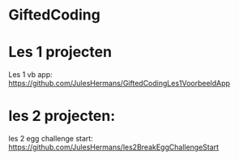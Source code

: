 # GiftedCoding
# Les 1 projecten
Les 1 vb app: https://github.com/JulesHermans/GiftedCodingLes1VoorbeeldApp

# les 2 projecten:
les 2 egg challenge start: https://github.com/JulesHermans/les2BreakEggChallengeStart
